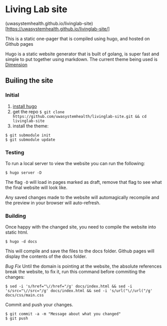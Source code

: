 # Living Lab site

(uwasystemhealth.github.io/livinglab-site)[https://uwasystemhealth.github.io/livinglab-site/]

This is a static one-pager that is compiled using hugo, and hosted on Github pages

Hugo is a static website generator that is built of golang, is super fast and simple to put together using markdown.
The current theme being used is [Dimension](https://themes.gohugo.io/dimension/)

## Builing the site

### Initial

1. [install hugo](https://gohugo.io/getting-started/installing/)
2. get the repo `$ git clone https://github.com/uwasystemhealth/livinglab-site.git && cd livinglab-site`
3. install the theme:
  ```
$ git submodule init
$ git submodule update
  ```

### Testing

To run a local server to view the website you can run the following:
```
$ hugo server -D
```
The flag `-D` will load in pages marked as draft, remove that flag to see what the final website will look like.

Any saved changes made to the website will automagically recompile and the preview in your browser will auto-refresh.

### Building

Once happy with the changed site, you need to compile the website into static html.

```
$ hugo -d docs
```

This will compile and save the files to the docs folder. Github pages will display the contents of the docs folder.

*Bug Fix* Until the domain is pointing at the website, the absolute references break the website, to fix it, run this command before commiting the changes:
```
$ sed -i 's/href="\//href="/g' docs/index.html && sed -i 's/src="\//src="/g' docs/index.html && sed -i 's/url("\//url("/g' docs/css/main.css
```

Commit and push your changes.

```
$ git commit -a -m "Message about what you changed"
$ git push
```
